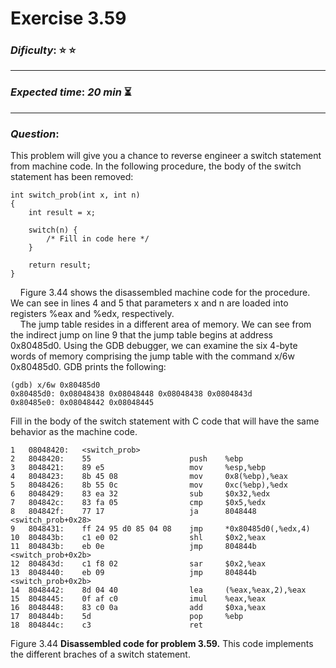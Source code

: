 Exercise 3.59
==============

### ***Dificulty***: :star: :star:

---

### ***Expected time***: ***20 min*** :hourglass_flowing_sand:

---

### ***Question***:
This problem will give you a chance to reverse engineer a switch statement from machine code. In the following procedure, the body of the switch statement has been removed:

```
int switch_prob(int x, int n)
{
	int result = x;

	switch(n) {
		/* Fill in code here */
	}

	return result;
}
```
 
&nbsp;&nbsp;&nbsp;&nbsp;Figure 3.44 shows the disassembled machine code for the procedure. We can see in lines 4 and 5  that parameters x and n are loaded into registers %eax and %edx, respectively.  
&nbsp;&nbsp;&nbsp;&nbsp;The jump table resides in a different area of memory. We can see from the indirect jump on line 9 that the jump table begins at address 0x80485d0. Using the GDB debugger, we can examine the six 4-byte words of memory comprising the jump table with the command x/6w 0x80485d0. GDB prints the following:  

```
(gdb) x/6w 0x80485d0
0x80485d0: 0x08048438 0x08048448 0x08048438 0x0804843d
0x80485e0: 0x08048442 0x08048445
```  

Fill in the body of the switch statement with C code that will have the same behavior as the machine code.

```
1	08048420:	<switch_prob>
2	8048420:	55						push	%ebp
3	8048421:	89 e5					mov		%esp,%ebp
4	8048423:	8b 45 08				mov		0x8(%ebp),%eax
5	8048426:	8b 55 0c				mov		0xc(%ebp),%edx
6	8048429:	83 ea 32				sub		$0x32,%edx
7	804842c:	83 fa 05				cmp		$0x5,%edx
8	804842f:	77 17					ja		8048448 <switch_prob+0x28>
9	8048431:	ff 24 95 d0 85 04 08	jmp		*0x80485d0(,%edx,4)
10	804843b:	c1 e0 02				shl		$0x2,%eax
11	804843b:	eb 0e					jmp		804844b <switch_prob+0x2b>
12	804843d:	c1 f8 02				sar		$0x2,%eax
13	8048440:	eb 09					jmp		804844b <switch_prob+0x2b>
14	8048442:	8d 04 40				lea		(%eax,%eax,2),%eax
15	8048445:	0f af c0				imul	%eax,%eax
16	8048448:	83 c0 0a				add		$0xa,%eax
17	804844b:	5d						pop		%ebp
18	804844c:	c3						ret
```
Figure 3.44 **Disassembled code for problem 3.59.** This code implements the different braches of a switch statement.
